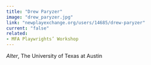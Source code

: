 ```yaml
---
title: "Drew Paryzer"
image: "drew_paryzer.jpg"
link: "newplayexchange.org/users/14685/drew-paryzer"
current: "false"
related:
- MFA Playwrights’ Workshop
---
```


*Alter*, The University of Texas at Austin

